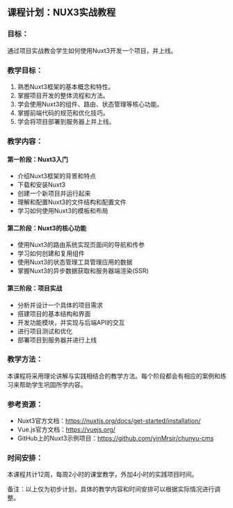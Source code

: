 ## 课程计划：NUX3实战教程

### 目标：
通过项目实战教会学生如何使用Nuxt3开发一个项目，并上线。

### 教学目标：
1. 熟悉Nuxt3框架的基本概念和特性。
2. 掌握项目开发的整体流程和方法。
3. 学会使用Nuxt3的组件、路由、状态管理等核心功能。
4. 掌握前端代码的规范和优化技巧。
5. 学会将项目部署到服务器上并上线。

### 教学内容：

#### 第一阶段：Nuxt3入门
- 介绍Nuxt3框架的背景和特点
- 下载和安装Nuxt3
- 创建一个新项目并运行起来
- 理解和配置Nuxt3的文件结构和配置文件
- 学习如何使用Nuxt3的模板和布局

#### 第二阶段：Nuxt3的核心功能
- 使用Nuxt3的路由系统实现页面间的导航和传参
- 学习如何创建和复用组件
- 使用Nuxt3的状态管理工具管理应用的数据
- 掌握Nuxt3的异步数据获取和服务器端渲染(SSR)

#### 第三阶段：项目实战
- 分析并设计一个具体的项目需求
- 搭建项目的基本结构和界面
- 开发功能模块，并实现与后端API的交互
- 进行项目测试和优化
- 部署项目到服务器并进行上线

### 教学方法：
本课程将采用理论讲解与实践相结合的教学方法。每个阶段都会有相应的案例和练习来帮助学生巩固所学内容。

### 参考资源：
- Nuxt3官方文档：https://nuxtjs.org/docs/get-started/installation/
- Vue.js官方文档：https://vuejs.org/
- GitHub上的Nuxt3示例项目：https://github.com/yinMrsir/chunyu-cms

### 时间安排：
本课程共计12周，每周2小时的课堂教学，外加4小时的实践项目时间。

备注：以上仅为初步计划，具体的教学内容和时间安排可以根据实际情况进行调整。



